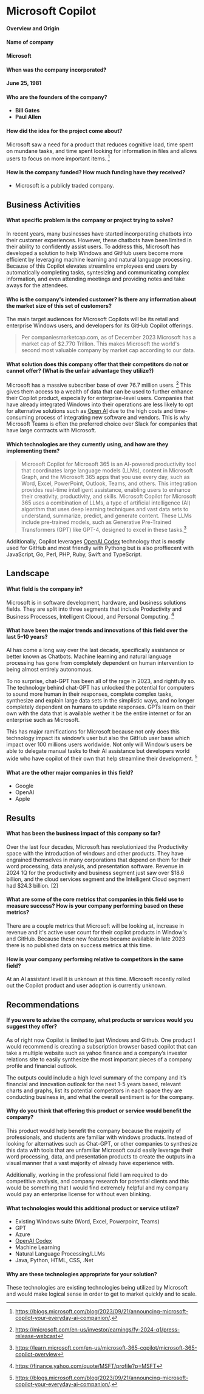 # Microsoft Copilot

#### Overview and Origin

#### Name of company
  **Microsoft** 

#### When was the company incorporated?
  **June 25, 1981**

#### Who are the founders of the company?
   -  **Bill Gates** 
   -  **Paul Allen**

#### How did the idea for the project come about?
Microsoft saw a need for a product that reduces cognitive load, time spent on 
mundane tasks, and time spent looking for information in files and allows users
to focus on more important items. [^1]
 [^1]: https://blogs.microsoft.com/blog/2023/09/21/announcing-microsoft-copilot-your-everyday-ai-companion/. 


#### How is the company funded? How much funding have they received?
  - Microsoft is a publicly traded company.

## Business Activities

#### What specific problem is the company or project trying to solve?
In recent years, many businesses have started incorporating chatbots into their customer experiences. However, these chatbots have been limited in their ability to confidently assist users. To address this, Microsoft has developed a solution to help Windows and GitHub users become more efficient by leveraging machine learning and natural language processing. Because of this Copilot elevates streamline employees end users by automatically completing tasks, syntesizing and communicating complex information, and even attending meetings and providing notes and take aways for the attendees. 

#### Who is the company's intended customer? Is there any information about the market size of this set of customers?

The main target audiences for Microsoft Copilots will be its retail and enterprise Windows users, and developers for its GitHub Copilot offerings. 

> Per companiesmarketcap.com, as of December 2023 Microsoft has a market cap of $2.770 Trillion. 
This makes Microsoft the world's second most valuable company by market
cap according to our data.

#### What solution does this company offer that their competitors do not or cannot offer? (What is the unfair advantage they utilize?)
Microsoft has a massive subscriber base of over 76.7 million users. [^2]  This gives them access to a wealth of data that can be used to further enhance their Copilot product, especially for enterprise-level users. Companies that have already integrated Windows into their operations are less likely to opt for alternative solutions such as [Open AI](https://openai.com/) due to the high costs and time-consuming process of integrating new software and vendors. This is why Microsoft Teams is often the preferred choice over Slack for companies that have large contracts 
with Microsoft.
 [^2]: https://microsoft.com/en-us/investor/earnings/fy-2024-q1/press-release-webcast


#### Which technologies are they currently using, and how are they implementing them? 
> Microsoft Copilot for Microsoft 365 is an AI-powered productivity tool that coordinates large language models (LLMs), content in Microsoft Graph, and the Microsoft 365 apps that you use every day, such as Word, Excel, PowerPoint, Outlook, Teams, and others. This integration provides real-time intelligent assistance, enabling users to enhance their creativity, productivity, and skills.
Microsoft Copilot for Microsoft 365 uses a combination of LLMs, a type of artificial intelligence (AI) algorithm that uses deep learning techniques and vast data sets to understand, summarize, predict, and generate content. These LLMs include pre-trained models, such as Generative Pre-Trained Transformers (GPT) like GPT-4, designed to excel in these tasks.[^3]
[^3]:  https://learn.microsoft.com/en-us/microsoft-365-copilot/microsoft-365-copilot-overview

Additionally, Copilot leverages [OpenAI Codex](https://openai.com/blog/openai-codex) technology that is mostly used for GitHub and most friendly with Pythong but is also proffiecent with JavaScript, Go, Perl, PHP, Ruby, Swift and TypeScript.

## Landscape

#### What field is the company in?
Microsoft is in software development, hardware, and business solutions fields. They are split into three segments that include Productivity and Business Processes, Intelligent Clooud, and Personal Computing.   [^4]
[^4]: https://finance.yahoo.com/quote/MSFT/profile?p=MSFT

#### What have been the major trends and innovations of this field over the last 5&ndash;10 years?

AI has come a long way over the last decade, specifically assistance or better known as Chatbots. Machine learning and natural language processing has gone from completely dependent on human intervention to being almost entirely autonomous.

To no surprise, chat-GPT has been all of the rage in 2023, and rightfully so. The technology behind chat-GPT has unlocked the potential for computers to sound more human in their responses,  complete complex tasks, synthesize and explain large data sets in the simplistic ways, and no longer completely dependent on humans to update responses. GPTs learn on their own with the data that is available wether it be the entire internet or for an enterprise such as Microsoft. 

This has major ramifications for Microsoft because not only does this technology impact its window’s user but also the GitHub user base which impact over 100 millions users worldwide. Not only will Window’s users be able to delegate manual tasks to their AI assistance but developers world wide who have copilot of their own that help streamline their development. [^1]
[^1]: https://blogs.microsoft.com/blog/2023/09/21/announcing-microsoft-copilot-your-everyday-ai-companion/

#### What are the other major companies in this field?
  - Google
  - OpenAI
  - Apple

## Results

#### What has been the business impact of this company so far?
Over the last four decades, Microsoft has revolutionized the Productivity space with the introduction of windows and other products. They have engrained themselves in many corporations that depend on them for their word processing, data analysis, and presentation software.  Revenue in 2024 1Q for the productivity and business segment
just saw over $18.6 billion, and the cloud services segment and the Intelligent Cloud segment had $24.3 billion. [2]
[^2]: https://microsoft.com/en-us/investor/earnings/fy-2024-q1/press-release-webcast

#### What are some of the core metrics that companies in this field use to measure success? How is your company performing based on these metrics?

There are a couple metrics that Microsoft will be looking at, increase in revenue and it's active user count for their copilot products in Window's and GitHub. Because these new features became available in late 2023 there is no published data on success metrics at this time. 

#### How is your company performing relative to competitors in the same field?
At an AI assistant level it is unknown at this time. Microsoft recently rolled out the Copilot product and user adoption is currently unknown. 

## Recommendations

#### If you were to advise the company, what products or services would you suggest they offer?

As of right now Copilot is limited to just Windows and Github. One product I would recommend is creating a subscription browser based copilot that can take a multiple website such as yahoo finance and a company’s investor relations site to easily synthesize the most important pieces of a company profile and financial outlook. 

The outputs could include a high level summary of the company and it’s financial and innovation outlook for the next 1-5 years based, relevant charts and graphs, list its potential competitors in each space they are conducting business in, and what the overall sentiment is for the company.

#### Why do you think that offering this product or service would benefit the company?

This product would help benefit the company because the majority of professionals, and students are familiar with windows products. Instead of looking for alternatives such as Chat-GPT, or other companies to synthesize this data with tools that are unfamiliar Microsoft could easily leverage their word processing, data, and presentation products to create the outputs in a visual manner that a vast majority of already have experience with. 

Additionally, working in the professional field I am required to do competitive analysis, and company research for potential clients and this would be something that I would find extremely helpful and my company would pay an enterprise license for without even blinking.

#### What technologies would this additional product or service utilize?
 - Existing Windows suite (Word, Excel, Powerpoint, Teams)
 - GPT
 - Azure
 - [OpenAI Codex](https://openai.com/blog/openai-codex)
 - Machine Learning
 - Natural Language Processing/LLMs
 - Java, Python, HTML, CSS, .Net

#### Why are these technologies appropriate for your solution?

These technologies are existing technologies being utilized by Microsoft and would make logical sense in order to get to market quickly and to scale. 
